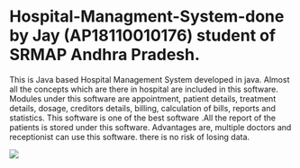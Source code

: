 # Hospital-Managment-System-done by Jay (AP18110010176) student of SRMAP Andhra Pradesh.


This is Java based Hospital Management System developed in java. Almost all the concepts which are there in hospital are included in this software. Modules under this software are appointment, patient details, treatment details, dosage, creditors details, billing, calculation of bills, reports and statistics.  This software is one of the best software .All the report of the patients is stored under this software. Advantages are, multiple doctors and receptionist can use this software. there is no risk of losing data.

![](https://raw.githubusercontent.com/NamgiriJayVinay/Hospital-Managment-System-JayAditya-/master/hostpital-management-system-300x241.jpg
)
